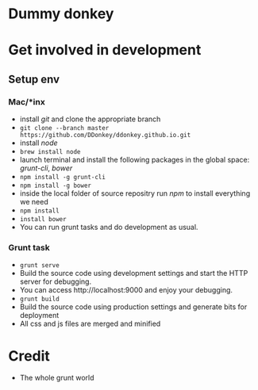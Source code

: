 # Dummy donkey

# Get involved in development
## Setup env
### Mac/*inx
- install *git* and clone the appropriate branch
 - ```git clone --branch master https://github.com/DDonkey/ddonkey.github.io.git```
- install *node*
 - `brew install node`
- launch terminal and install the following packages in the global space: *grunt-cli*, *bower*
 - `npm install -g grunt-cli`
 - `npm install -g bower`
- inside the local folder of source repositry run *npm* to install everything we need
 - `npm install`
 - `install bower`
- You can run grunt tasks and do development as usual.

### Grunt task
- `grunt serve`
 - Build the source code using development settings and start the HTTP server for debugging.
 - You can access http://localhost:9000 and enjoy your debugging.
- `grunt build`
 - Build the source code using production settings and generate bits for deployment
 - All css and js files are merged and minified

# Credit
- The whole grunt world
